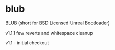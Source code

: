 # blub
BLUB (short for BSD Licensed Unreal Bootloader)


v1.1.1  few reverts and whitespace cleanup

v1.1 - initial checkout
